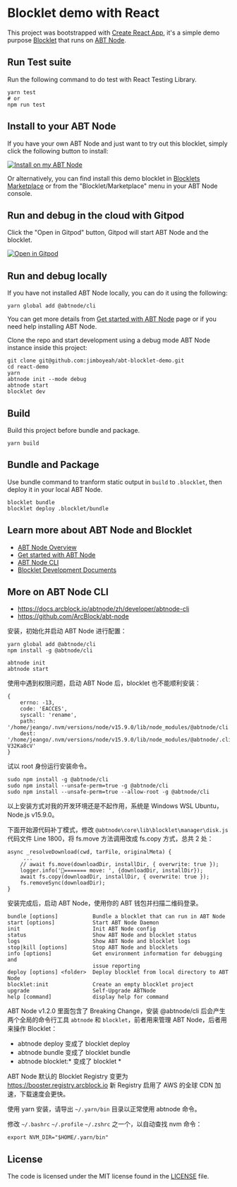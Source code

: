 
# Blocklet demo with React

This project was bootstrapped with [Create React App](https://github.com/facebook/create-react-app), it's a simple demo purpose [Blocklet](https://www.arcblock.io/en/blocklets) that runs on [ABT Node](https://www.arcblock.io/en/platform).

## Run Test suite

Run the following command to do test with React Testing Library.

```shell
yarn test
# or
npm run test
```

## Install to your ABT Node

If you have your own ABT Node and just want to try out this blocklet, simply click the following button to install:

[![Install on my ABT Node](https://raw.githubusercontent.com/blocklet/development-guide/main/assets/install_on_abtnode.svg)](https://install.arcblock.io/?action=blocklet-install&meta_url=https%3A%2F%2Fgithub.com%2Fjimboyeah%2Fabt-blocklet-demo%2Freleases%2Fdownload%2F1.0.0%2Fblocklet.json)

Or alternatively, you can find install this demo blocklet in [Blocklets Marketplace](https://blocklet.arcblock.io) or from the "Blocklet/Marketplace" menu in your ABT Node console. 


## Run and debug in the cloud with Gitpod

Click the "Open in Gitpod" button, Gitpod will start ABT Node and the blocklet.

[![Open in Gitpod](https://gitpod.io/button/open-in-gitpod.svg)](https://gitpod.io/#https://github.com/jimboyeah/abt-blocklet-demo)

## Run and debug locally

If you have not installed ABT Node locally, you can do it using the following: 
```shell
yarn global add @abtnode/cli
```
You can get more details from [Get started with ABT Node](https://www.arcblock.io/en/get-started) page or if you need help installing ABT Node. 

Clone the repo and start development using a debug mode ABT Node instance inside this project:
```shell
git clone git@github.com:jimboyeah/abt-blocklet-demo.git
cd react-demo
yarn
abtnode init --mode debug
abtnode start
blocklet dev
```

## Build

Build this project before bundle and package.

```shell
yarn build
```

## Bundle and Package 

Use bundle command to tranform static output in `build` to `.blocklet`, then deploy it in your local ABT Node.

```shell
blocklet bundle
blocklet deploy .blocklet/bundle
```


## Learn more about ABT Node and Blocklet

* [ABT Node Overview](https://docs.arcblock.io/en/abtnode/introduction/abtnode-overview)
* [Get started with ABT Node](https://www.arcblock.io/en/get-started)
* [ABT Node CLI](https://docs.arcblock.io/en/abtnode/developer/abtnode-cli)
* [Blocklet Development Documents](https://docs.arcblock.io/en/abtnode/developer/blocklet-spec)


## More on ABT Node CLI
- https://docs.arcblock.io/abtnode/zh/developer/abtnode-cli
- https://github.com/ArcBlock/abt-node

安装，初始化并启动 ABT Node 进行配置：

    yarn global add @abtnode/cli
    npm install -g @abtnode/cli

    abtnode init
    abtnode start

使用中遇到权限问题，启动 ABT Node 后，blocklet 也不能顺利安装：

    {
        errno: -13,
        code: 'EACCES',
        syscall: 'rename',
        path: '/home/jeango/.nvm/versions/node/v15.9.0/lib/node_modules/@abtnode/cli',
        dest: '/home/jeango/.nvm/versions/node/v15.9.0/lib/node_modules/@abtnode/.cli-V32Ka8cV'
    }

试以 root 身份运行安装命令。

    sudo npm install -g @abtnode/cli 
    sudo npm install --unsafe-perm=true -g @abtnode/cli
    sudo npm install --unsafe-perm=true --allow-root -g @abtnode/cli

以上安装方式对我的开发环境还是不起作用，系统是 Windows WSL Ubuntu，Node.js v15.9.0。

下面开始源代码补丁模式，修改 `@abtnode\core\lib\blocklet\manager\disk.js` 代码文件 Line 1800，将 fs.move 方法调用改成 fs.copy 方式，总共 2 处：

    async _resolveDownload(cwd, tarFile, originalMeta) {
         ...
        // await fs.move(downloadDir, installDir, { overwrite: true });
        logger.info('🚩======= move: ', {downloadDir, installDir});
        await fs.copy(downloadDir, installDir, { overwrite: true });
        fs.removeSync(downloadDir);
    }

安装完成后，启动 ABT Node，使用你的 ABT 钱包并扫描二维码登录。

    bundle [options]           Bundle a blocklet that can run in ABT Node
    start [options]            Start ABT Node Daemon
    init                       Init ABT Node config
    status                     Show ABT Node and blocklet status
    logs                       Show ABT Node and blocklet logs
    stop|kill [options]        Stop ABT Node and blocklets
    info [options]             Get environment information for debugging and
                               issue reporting
    deploy [options] <folder>  Deploy blocklet from local directory to ABT Node
    blocklet:init              Create an empty blocklet project
    upgrade                    Self-Upgrade ABTNode
    help [command]             display help for command

ABT Node v1.2.0 里面包含了 Breaking Change，安装 @abtnode/cli 后会产生两个全局的命令行工具 `abtnode` 和 `blocklet`，前者用来管理 ABT Node，后者用来操作 Blocklet：

- abtnode deploy 变成了 blocklet deploy
- abtnode bundle 变成了 blocklet bundle
- abtnode blocklet:* 变成了 blocklet *

ABT Node 默认的 Blocklet Registry 变更为 https://booster.registry.arcblock.io 新 Registry 启用了 AWS 的全球 CDN 加速，下载速度会更快。


使用 yarn 安装，请导出 `~/.yarn/bin` 目录以正常使用 abtnode 命令。

修改 `~/.bashrc` `~/.profile` `~/.zshrc` 之一个，以自动查找 nvm 命令：

    export NVM_DIR="$HOME/.yarn/bin"


## License

The code is licensed under the MIT license found in the
[LICENSE](LICENSE) file.
